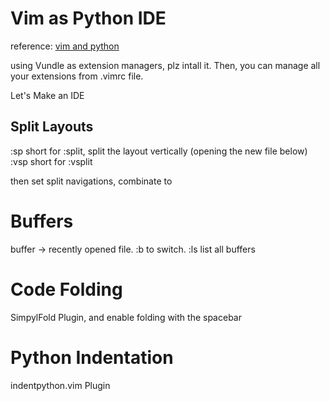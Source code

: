 # Vim as Python IDE

reference: [vim and python](https://realpython.com/vim-and-python-a-match-made-in-heaven/#vim-extensions)

using Vundle as extension managers, plz intall it. Then, you can manage all your extensions from .vimrc file.

Let's Make an IDE

## Split Layouts

:sp short for :split, split the layout vertically (opening the new file below)
:vsp short for :vsplit

then set split navigations, combinate <C-J> to <C-W><C-J>

# Buffers

buffer -> recently opened file.
:b<number or buffer name> to switch.
:ls list all buffers

# Code Folding

SimpylFold Plugin, and enable folding with the spacebar

# Python Indentation

indentpython.vim Plugin




